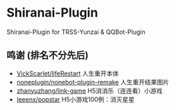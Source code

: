 # Shiranai-Plugin
Shiranai-Plugin for TRSS-Yunzai & QQBot-Plugin

## 鸣谢 (排名不分先后)

- [VickScarlet/lifeRestart](https://github.com/VickScarlet/lifeRestart) 人生重开本体
- [noneplugin/nonebot-plugin-remake](https://github.com/noneplugin/nonebot-plugin-remake) 人生重开结果图片
- [zhanyuzhang/link-game](https://github.com/zhanyuzhang/link-game) H5消消乐（连连看）小游戏
- [leeenx/popstar](https://github.com/leeenx/popstar) H5小游戏100例：消灭星星